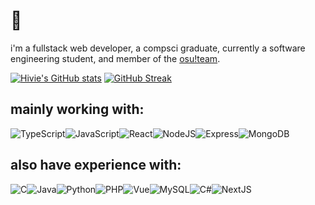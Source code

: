 # 👋

i'm a fullstack web developer, a compsci graduate, currently a software engineering student, and member of the [osu!team](https://osu.ppy.sh/wiki/en/People/osu%21_team).

[![Hivie's GitHub stats](https://github-readme-stats.vercel.app/api?username=Hiviexd&theme=github_dark)](https://github.com/anuraghazra/github-readme-stats)
[![GitHub Streak](https://streak-stats.demolab.com?user=Hiviexd&theme=github-dark-blue&mode=weekly)](https://git.io/streak-stats)
<!-- <img width="38%" src="https://github-readme-stats.vercel.app/api/top-langs/?username=Hiviexd&layout=compact&theme=github_dark" /> ![](https://github-profile-summary-cards.vercel.app/api/cards/profile-details?username=Hiviexd&theme=github_dark) -->

## mainly working with:
![TypeScript](https://img.shields.io/badge/typescript-%23007ACC.svg?style=for-the-badge&logo=typescript&logoColor=white)![JavaScript](https://img.shields.io/badge/javascript-%23323330.svg?style=for-the-badge&logo=javascript&logoColor=%23F7DF1E)![React](https://img.shields.io/badge/react-%2320232a.svg?style=for-the-badge&logo=react&logoColor=%2361DAFB)![NodeJS](https://img.shields.io/badge/node.js-6DA55F?style=for-the-badge&logo=node.js&logoColor=white)![Express](https://img.shields.io/badge/Express.js-000000?style=for-the-badge&logo=express&logoColor=white)![MongoDB](https://img.shields.io/badge/MongoDB-%234ea94b.svg?style=for-the-badge&logo=mongodb&logoColor=white)

## also have experience with:
![C](https://img.shields.io/badge/c-%2300599C.svg?style=for-the-badge&logo=c&logoColor=white)![Java](https://img.shields.io/badge/java-%23ED8B00.svg?style=for-the-badge&logo=java&logoColor=white)![Python](https://img.shields.io/badge/python-3670A0?style=for-the-badge&logo=python&logoColor=ffdd54)![PHP](https://img.shields.io/badge/php-%23777BB4.svg?style=for-the-badge&logo=php&logoColor=white)![Vue](https://img.shields.io/badge/Vue.js-35495E?style=for-the-badge&logo=vuedotjs&logoColor=4FC08D)![MySQL](https://img.shields.io/badge/mysql-%2300f.svg?style=for-the-badge&logo=mysql&logoColor=white)![C#](https://img.shields.io/badge/C%23-239120?style=for-the-badge&logo=c-sharp&logoColor=white)![NextJS](https://img.shields.io/badge/next%20js-000000?style=for-the-badge&logo=nextdotjs&logoColor=white)

<!-- https://github.com/alexandresanlim/Badges4-README.md-Profile -->
